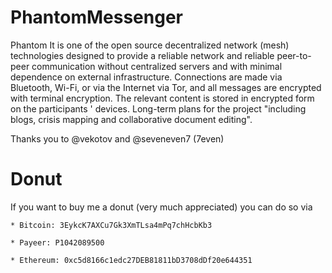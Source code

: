 # PhantomMessenger
Phantom It is one of the open source decentralized network (mesh) technologies designed to provide a reliable network and reliable peer-to-peer communication without centralized servers and with minimal dependence on external infrastructure. Connections are made via Bluetooth, Wi-Fi, or via the Internet via Tor, and all messages are encrypted with terminal encryption. The relevant content is stored in encrypted form on the participants ' devices. Long-term plans for the project "including blogs, crisis mapping and collaborative document editing".

Thanks you to @vekotov and @seveneven7 (7even)

Donut
====
If you want to buy me a donut (very much appreciated) you can do so via

`* Bitcoin: 3EykcK7AXCu7Gk3XmTLsa4mPq7chHcbKb3`

`* Payeer: P1042089500`

`* Ethereum: 0xc5d8166c1edc27DEB81811bD3708dDf20e644351`

